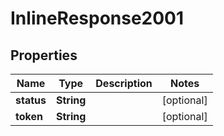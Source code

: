 

# InlineResponse2001


## Properties

Name | Type | Description | Notes
------------ | ------------- | ------------- | -------------
**status** | **String** |  |  [optional]
**token** | **String** |  |  [optional]



